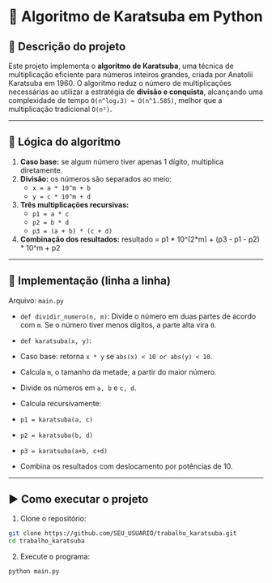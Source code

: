 # 🚀 Algoritmo de Karatsuba em Python

## 📖 Descrição do projeto
Este projeto implementa o **algoritmo de Karatsuba**, uma técnica de multiplicação eficiente para números inteiros grandes, criada por Anatolii Karatsuba em 1960.
O algoritmo reduz o número de multiplicações necessárias ao utilizar a estratégia de **divisão e conquista**, alcançando uma complexidade de tempo `O(n^log₂3) ≈ O(n^1.585)`, melhor que a multiplicação tradicional `O(n²)`.

---

## 🔎 Lógica do algoritmo
1. **Caso base:** se algum número tiver apenas 1 dígito, multiplica diretamente.
2. **Divisão:** os números são separados ao meio:
   - `x = a * 10^m + b`
   - `y = c * 10^m + d`
3. **Três multiplicações recursivas:**
   - `p1 = a * c`
   - `p2 = b * d`
   - `p3 = (a + b) * (c + d)`
4. **Combinação dos resultados:**
resultado = p1 * 10^(2*m) + (p3 - p1 - p2) * 10^m + p2

---

## 🧩 Implementação (linha a linha)
Arquivo: `main.py`

- `def dividir_numero(n, m)`:
Divide o número em duas partes de acordo com `m`. Se o número tiver menos dígitos, a parte alta vira `0`.

- `def karatsuba(x, y)`:
- Caso base: retorna `x * y` se `abs(x) < 10 or abs(y) < 10`.
- Calcula `m`, o tamanho da metade, a partir do maior número.
- Divide os números em `a, b` e `c, d`.
- Calcula recursivamente:
 - `p1 = karatsuba(a, c)`
 - `p2 = karatsuba(b, d)`
 - `p3 = karatsuba(a+b, c+d)`
- Combina os resultados com deslocamento por potências de 10.

---

## ▶️ Como executar o projeto
1. Clone o repositório:
```sh
git clone https://github.com/SEU_USUARIO/trabalho_karatsuba.git
cd trabalho_karatsuba
```
2. Execute o programa:
```sh
python main.py
```
